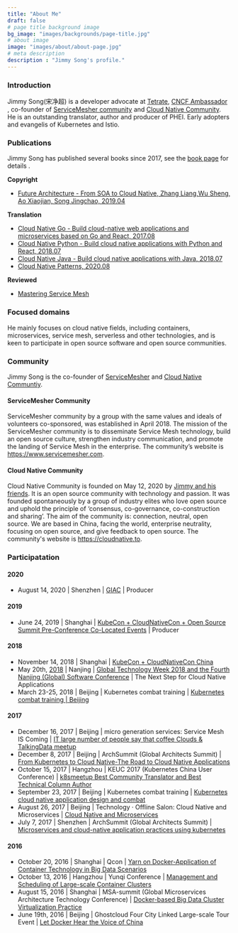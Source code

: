 ```yaml
---
title: "About Me"
draft: false
# page title background image
bg_image: "images/backgrounds/page-title.jpg"
# about image
image: "images/about/about-page.jpg"
# meta description
description : "Jimmy Song's profile."
---
```


### Introduction

Jimmy Song(宋净超) is a developer advocate at [Tetrate](https://tetrate.io), [CNCF Ambassador](https://www.cncf.io/people/ambassadors/) , co-founder of [ServiceMesher community](https://www.servicemesher.com/) and [Cloud Native Community](https://cloudnative.to/en). He is an outstanding translator, author and producer of PHEI. Early adopters and evangelis of Kubernetes and Istio.

### Publications

Jimmy Song has published several books since 2017, see the [book page](/en/book) for details .

**Copyright**

- [Future Architecture - From SOA to Cloud Native, Zhang Liang,Wu Sheng, Ao Xiaojian, Song Jingchao, 2019.04](/en/book/future-architecture/)

**Translation**

- [Cloud Native Go - Build cloud-native web applications and microservices based on Go and React, 2017.08](/en/book/cloud-native-go)
- [Cloud Native Python - Build cloud native applications with Python and React, 2018.07](/en/book/cloud-native-python/)
- [Cloud Native Java - Build cloud native applications with Java, 2018.07](/en/book/cloud-native-java)
- [Cloud Native Patterns, 2020.08](/en/book/cloud-native-patterns)

**Reviewed**

- [Mastering Service Mesh](https://www.packtpub.com/web-development/mastering-service-mesh-architecture)

### Focused domains

He mainly focuses on cloud native fields, including containers, microservices, service mesh, serverless and other technologies, and is keen to participate in open source software and open source communities.

### Community

Jimmy Song is the co-founder of [ServiceMesher](https://www.servicemesher.com/) and [Cloud Native Communtiy](https://cloudnative.to).

#### ServiceMesher Community

ServiceMesher community by a group with the same values and ideals of volunteers co-sponsored, was established in April 2018. The mission of the ServiceMesher community is to disseminate Service Mesh technology, build an open source culture, strengthen industry communication, and promote the landing of Service Mesh in the enterprise. The community’s website is <https://www.servicemesher.com>.

#### Cloud Native Community

Cloud Native Community is founded on May 12, 2020 by [Jimmy and his friends](https://cloudnative.to/en/team). It is an open source community with technology and passion. It was founded spontaneously by a group of industry elites who love open source and uphold the principle of ‘consensus, co-governance, co-construction and sharing’. The aim of the community is: connection, neutral, open source. We are based in China, facing the world, enterprise neutrality, focusing on open source, and give feedback to open source. The community's website is <https://cloudnative.to>.

### Participatation

#### 2020

- August 14, 2020 | Shenzhen | [GIAC](http://giac.msup.com.cn/Giac/schedule/index) | Producer

#### 2019

- June 24, 2019 | Shanghai | [KubeCon + CloudNativeCon + Open Source Summit Pre-Conference Co-Located Events](https://www.lfasiallc.com/events/kubecon-cloudnativecon-china-2019/co-located-events/) | Producer

#### 2018

- November 14, 2018 | Shanghai | [KubeCon + CloudNativeCon China](https://www.lfasiallc.com/events/kubecon-cloudnativecon-china-2018/)
- May 20th, [2018](http://njsd-china.org/NJSDGlobal2018/) | Nanjing | [Global Technology Week 2018 and the Fourth Nanjing (Global) Software Conference](http://njsd-china.org/NJSDGlobal2018/) | The Next Step for Cloud Native Applications
- March 23-25, 2018 | Beijing | Kubernetes combat training | [Kubernetes combat training | Beijing](http://dockone.io/article/2626)

#### 2017

- December 16, 2017 | Beijing | micro generation services: Service Mesh IS Coming | [IT large number of people say that coffee Clouds & TalkingData meetup](http://www.itdks.com/eventlist/detail/1690)
- December 8, 2017 | Beijing | ArchSummit (Global Architects Summit) | [From Kubernetes to Cloud Native-The Road to Cloud Native Applications](http://bj2017.archsummit.com/presentation/306)
- October 15, 2017 | Hangzhou | KEUC 2017 (Kubernetes China User Conference) | [k8smeetup Best Community Translator and Best Technical Column Author](http://keuc.k8smeetup.com/)
- September 23, 2017 | Beijing | Kubernetes combat training | [Kubernetes cloud native application design and combat](https://www.bagevent.com/event/791762)
- August 26, 2017 | Beijing | Technology · Offline Salon: Cloud Native and Microservices | [Cloud Native and Microservices](http://www.huodongxing.com/event/8401246554100)
- July 7, 2017 | Shenzhen | ArchSummit (Global Architects Summit) | [Microservices and cloud-native application practices using kubernetes](http://sz2017.archsummit.com/presentation/1080)

#### 2016

- October 20, 2016 | Shanghai | Qcon | [Yarn on Docker-Application of Container Technology in Big Data Scenarios](http://2016.qconshanghai.com/speakers/202253)
- October 13, 2016 | Hangzhou | Yunqi Conference | [Management and Scheduling of Large-scale Container Clusters](https://yunqi.aliyun.com/2016/hangzhou/schedule?spm=5176.8098788.535884.3.7cdb1f673uSp7Q)
- August 15, 2016 | Shanghai | MSA-summit (Global Microservices Architecture Technology Conference) | [Docker-based Big Data Cluster Virtualization Practice](https://www.oschina.net/event/2185859)
- June 19th, 2016 | Beijing | Ghostcloud Four City Linked Large-scale Tour Event | [Let Docker Hear the Voice of China](https://www.bagevent.com/event/97318)

